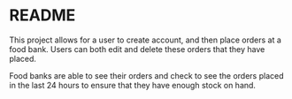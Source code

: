 # README

This project allows for a user to create account, and then place orders at a food bank.  Users can both edit and delete these orders that they have placed.

Food banks are able to see their orders and check to see the orders placed in the last 24 hours to ensure that they have enough stock on hand.


